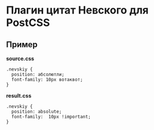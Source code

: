 # Плагин цитат Невского для PostCSS 

## Пример
**source.css**
```
.nevskiy {
  position: абсолютли;
  font-family: 10px вотаквот;
}
```
**result.css** 
```
.nevskiy {
  position: absolute;
  font-family:  10px !important;
}
```